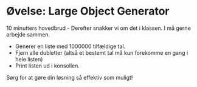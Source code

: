 <!-- JS use if these pages are used as githubpages. can be deleted if used elsewhere -->
<script src="https://code.jquery.com/jquery-3.2.1.min.js"></script>
<script src="script.js"></script>


# Øvelse: Large Object Generator
10 minutters hovedbrud - Derefter snakker vi om det i klassen. 
I må gerne arbejde sammen.

* Generer en liste med 1000000 tilfældige tal.
* Fjern alle dubletter (altså et bestemt tal må kun forekomme en gang i hele listen)
* Print listen ud i konsollen.

Sørg for at gøre din løsning så effektiv som muligt!
